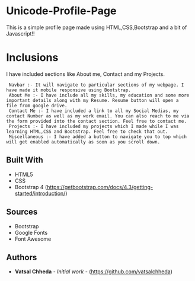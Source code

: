 # Unicode-Profile-Page

This is a simple profile page  made using HTML,CSS,Bootstrap and a bit of Javascript!!
# Inclusions
 I have included sections like About me, Contact and my Projects.

 ```
  Navbar :- It will navigate to particular sections of my webpage. I have made it mobile responsive using Bootstrap.
  About Me :- I have include all my skills, my education and some more important details along with my Resume. Resume button will open a                file from google drive.
  Contact Me :- I have included a link to all my Social Medias, my contact Number as well as my work email. You can also reach to me via                   the form provided into the contact section. Feel free to contact me.
  Projects :- I have included my projects which I made while I was learning HTML,CSS and Bootstrap. Feel free to check that out.
  Miscellaneous :- I have added a button to navigate you to top which will get enabled automatically as soon as you scroll down.
 ```

## Built With

* HTML5 
* CSS 
* Bootstrap 4 (https://getbootstrap.com/docs/4.3/getting-started/introduction/)

## Sources

* Bootstrap
* Google Fonts
* Font Awesome

## Authors

* **Vatsal Chheda** - *Initial work* - (https://github.com/vatsalchheda)


